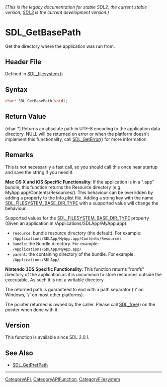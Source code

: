 ###### (This is the legacy documentation for stable SDL2, the current stable version; [SDL3](https://wiki.libsdl.org/SDL3/) is the current development version.)
# SDL_GetBasePath

Get the directory where the application was run from.

## Header File

Defined in [SDL_filesystem.h](https://github.com/libsdl-org/SDL/blob/SDL2/include/SDL_filesystem.h)

## Syntax

```c
char* SDL_GetBasePath(void);
```

## Return Value

(char *) Returns an absolute path in UTF-8 encoding to the application data
directory. NULL will be returned on error or when the platform doesn't
implement this functionality, call [SDL_GetError](SDL_GetError)() for more
information.

## Remarks

This is not necessarily a fast call, so you should call this once near
startup and save the string if you need it.

**Mac OS X and iOS Specific Functionality**: If the application is in a
".app" bundle, this function returns the Resource directory (e.g.
MyApp.app/Contents/Resources/). This behaviour can be overridden by adding
a property to the Info.plist file. Adding a string key with the name
[SDL_FILESYSTEM_BASE_DIR_TYPE](SDL_FILESYSTEM_BASE_DIR_TYPE) with a
supported value will change the behaviour.

Supported values for the
[SDL_FILESYSTEM_BASE_DIR_TYPE](SDL_FILESYSTEM_BASE_DIR_TYPE) property
(Given an application in /Applications/SDLApp/MyApp.app):

- `resource`: bundle resource directory (the default). For example:
  `/Applications/SDLApp/MyApp.app/Contents/Resources`
- `bundle`: the Bundle directory. For example:
  `/Applications/SDLApp/MyApp.app/`
- `parent`: the containing directory of the bundle. For example:
  `/Applications/SDLApp/`

**Nintendo 3DS Specific Functionality**: This function returns "romfs"
directory of the application as it is uncommon to store resources outside
the executable. As such it is not a writable directory.

The returned path is guaranteed to end with a path separator ('\\' on
Windows, '/' on most other platforms).

The pointer returned is owned by the caller. Please call
[SDL_free](SDL_free)() on the pointer when done with it.

## Version

This function is available since SDL 2.0.1.

## See Also

- [SDL_GetPrefPath](SDL_GetPrefPath)

----
[CategoryAPI](CategoryAPI), [CategoryAPIFunction](CategoryAPIFunction), [CategoryFilesystem](CategoryFilesystem)

